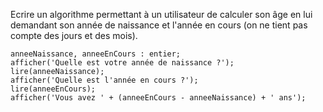 Ecrire un algorithme permettant à un utilisateur de calculer son âge en lui demandant son année de naissance et l'année en cours (on ne tient pas compte des jours et des mois). 

```
anneeNaissance, anneeEnCours : entier;
afficher('Quelle est votre année de naissance ?');
lire(anneeNaissance);
afficher('Quelle est l'année en cours ?');
lire(anneeEnCours);
afficher('Vous avez ' + (anneeEnCours - anneeNaissance) + ' ans');
```
